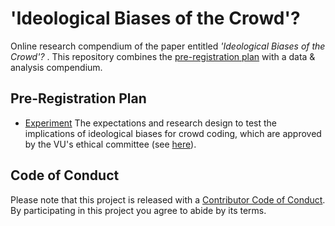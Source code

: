 # 'Ideological Biases of the Crowd'? 
Online research compendium of the paper entitled _'Ideological Biases of the Crowd'?_ . This repository combines the [pre-registration plan](docs/pap.pdf) with a data &amp; analysis compendium.

## Pre-Registration Plan
* [Experiment](docs/pap.pdf) The expectations and research design to test the implications of ideological biases for crowd coding, which are approved by the VU's ethical committee (see [here](docs/2022-3-30-59.pdf)).

## Code of Conduct
Please note that this project is released with a [Contributor Code of Conduct](CONDUCT.md). By participating in this project you agree to abide by its terms.